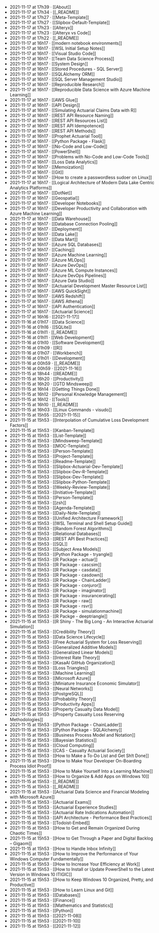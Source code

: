 - 2021-11-17 at 17h39 · [[About]]
- 2021-11-17 at 17h34 · [[_README]]
- 2021-11-17 at 17h27 · [[Meta-Template]]
- 2021-11-17 at 17h27 · [[Slipbox-Default-Template]]
- 2021-11-17 at 17h23 · [[Alteryx]]
- 2021-11-17 at 17h23 · [[Alteryx vs Code]]
- 2021-11-17 at 17h22 · [[_README]]
- 2021-11-17 at 16h17 · [[modern notebook environments]]
- 2021-11-17 at 16h17 · [[WSL Initial Setup Notes]]
- 2021-11-17 at 16h17 · [[Visual Studio Code]]
- 2021-11-17 at 16h17 · [[Team Data Science Process]]
- 2021-11-17 at 16h17 · [[System Design]]
- 2021-11-17 at 16h17 · [[Stored Procedures - SQL Server]]
- 2021-11-17 at 16h17 · [[SQLAlchemy ORM]]
- 2021-11-17 at 16h17 · [[SQL Server Management Studio]]
- 2021-11-17 at 16h17 · [[Reproducible Research]]
- 2021-11-17 at 16h17 · [[Reproducible Data Science with Azure Machine Learning]]
- 2021-11-17 at 16h17 · [[AWS Glue]]
- 2021-11-17 at 16h17 · [[API Design]]
- 2021-11-17 at 16h17 · [[Simulating Actuarial Claims Data with R]]
- 2021-11-17 at 16h17 · [[REST API Resource Naming]]
- 2021-11-17 at 16h17 · [[REST API Resources List]]
- 2021-11-17 at 16h17 · [[REST API Idempotence]]
- 2021-11-17 at 16h17 · [[REST API Methods]]
- 2021-11-17 at 16h17 · [[Prophet Actuarial Tool]]
- 2021-11-17 at 16h17 · [[Python Package - Flask]]
- 2021-11-17 at 16h17 · [[No-Code and Low-Code]]
- 2021-11-17 at 16h17 · [[PowerShell]]
- 2021-11-17 at 16h17 · [[Problems with No-Code and Low-Code Tools]]
- 2021-11-17 at 16h17 · [[Loss Data Analytics]]
- 2021-11-17 at 16h17 · [[Memoization]]
- 2021-11-17 at 16h17 · [[Git]]
- 2021-11-17 at 16h17 · [[How to create a passwordless sudoer on Linux]]
- 2021-11-17 at 16h17 · [[Logical Architecture of Modern Data Lake Centric Analytics Platforms]]
- 2021-11-17 at 16h17 · [[DotNet]]
- 2021-11-17 at 16h17 · [[Geospatial]]
- 2021-11-17 at 16h17 · [[Developer Notebooks]]
- 2021-11-17 at 16h17 · [[Developer Productivity and Collaboration with Azure Machine Learning]]
- 2021-11-17 at 16h17 · [[Data Warehouse]]
- 2021-11-17 at 16h17 · [[Database Connection Pooling]]
- 2021-11-17 at 16h17 · [[Deployment]]
- 2021-11-17 at 16h17 · [[Data Lake]]
- 2021-11-17 at 16h17 · [[Data Mart]]
- 2021-11-17 at 16h17 · [[Azure SQL Databases]]
- 2021-11-17 at 16h17 · [[Caching]]
- 2021-11-17 at 16h17 · [[Azure Machine Learning]]
- 2021-11-17 at 16h17 · [[Azure MLOps]]
- 2021-11-17 at 16h17 · [[Azure DevOps]]
- 2021-11-17 at 16h17 · [[Azure ML Compute Instances]]
- 2021-11-17 at 16h17 · [[Azure DevOps Pipelines]]
- 2021-11-17 at 16h17 · [[Azure Data Studio]]
- 2021-11-17 at 16h17 · [[Actuarial Development Master Resource List]]
- 2021-11-17 at 16h17 · [[AWS QuickSight]]
- 2021-11-17 at 16h17 · [[AWS Redshift]]
- 2021-11-17 at 16h17 · [[AWS Athena]]
- 2021-11-17 at 16h17 · [[API Authentication]]
- 2021-11-17 at 16h17 · [[Actuarial Science]]
- 2021-11-17 at 16h16 · [[2021-11-17]]
- 2021-11-16 at 01h17 · [[Data Science]]
- 2021-11-16 at 01h16 · [[SQLite]]
- 2021-11-16 at 01h11 · [[_README]]
- 2021-11-16 at 01h11 · [[Web Development]]
- 2021-11-16 at 01h10 · [[Software Development]]
- 2021-11-16 at 01h09 · [[R]]
- 2021-11-16 at 01h07 · [[Workbench]]
- 2021-11-16 at 01h01 · [[Development]]
- 2021-11-16 at 00h59 · [[_README]]
- 2021-11-16 at 00h59 · [[2021-11-16]]
- 2021-11-15 at 18h44 · [[README]]
- 2021-11-15 at 16h20 · [[Productivity]]
- 2021-11-15 at 16h20 · [[GTD Mindsweep]]
- 2021-11-15 at 16h14 · [[Getting Things Done]]
- 2021-11-15 at 16h12 · [[Personal Knowledge Management]]
- 2021-11-15 at 16h12 · [[Tools]]
- 2021-11-15 at 16h10 · [[_README]]
- 2021-11-15 at 16h03 · [[Linux Commands - visudo]]
- 2021-11-15 at 15h55 · [[2021-11-15]]
- 2021-11-15 at 15h53 · [[Interpolation of Cumulative Loss Development Factors]]
- 2021-11-15 at 15h53 · [[Kanban-Template]]
- 2021-11-15 at 15h53 · [[List-Template]]
- 2021-11-15 at 15h53 · [[Mindsweep-Template]]
- 2021-11-15 at 15h53 · [[MOC-Template]]
- 2021-11-15 at 15h53 · [[Person-Template]]
- 2021-11-15 at 15h53 · [[Project-Template]]
- 2021-11-15 at 15h53 · [[Readme-Template]]
- 2021-11-15 at 15h53 · [[Slipbox-Actuarial-Dev-Template]]
- 2021-11-15 at 15h53 · [[Slipbox-Dev-R-Template]]
- 2021-11-15 at 15h53 · [[Slipbox-Dev-Template]]
- 2021-11-15 at 15h53 · [[Slipbox-Python-Template]]
- 2021-11-15 at 15h53 · [[Weekly-Review-Template]]
- 2021-11-15 at 15h53 · [[Initiative-Template]]
- 2021-11-15 at 15h53 · [[Person-Template]]
- 2021-11-15 at 15h53 · [[zsh]]
- 2021-11-15 at 15h53 · [[Agenda-Template]]
- 2021-11-15 at 15h53 · [[Daily-Note-Template]]
- 2021-11-15 at 15h53 · [[Unified Architecture Framework]]
- 2021-11-15 at 15h53 · [[WSL Terminal and Shell Setup Guide]]
- 2021-11-15 at 15h53 · [[Random Forest Algorithms]]
- 2021-11-15 at 15h53 · [[Relational Databases]]
- 2021-11-15 at 15h53 · [[REST API Best Practices]]
- 2021-11-15 at 15h53 · [[SQL]]
- 2021-11-15 at 15h53 · [[Subject Area Models]]
- 2021-11-15 at 15h53 · [[Python Package - tryangle]]
- 2021-11-15 at 15h53 · [[R Package - actuar]]
- 2021-11-15 at 15h53 · [[R Package - cascsim]]
- 2021-11-15 at 15h53 · [[R Package - casdata]]
- 2021-11-15 at 15h53 · [[R Package - casdown]]
- 2021-11-15 at 15h53 · [[R Package - ChainLadder]]
- 2021-11-15 at 15h53 · [[R Package - conjuror]]
- 2021-11-15 at 15h53 · [[R Package - imaginator]]
- 2021-11-15 at 15h53 · [[R Package - insurancerating]]
- 2021-11-15 at 15h53 · [[R Package - raw]]
- 2021-11-15 at 15h53 · [[R Package - rsvr]]
- 2021-11-15 at 15h53 · [[R Package - simulationmachine]]
- 2021-11-15 at 15h53 · [[R Packge - deeptriangle]]
- 2021-11-15 at 15h53 · [[R Shiny - The Big Long - An Interactive Actuarial Simulation]]
- 2021-11-15 at 15h53 · [[Credibility Theory]]
- 2021-11-15 at 15h53 · [[Data Science Lifecycle]]
- 2021-11-15 at 15h53 · [[Free Actuarial System for Loss Reserving]]
- 2021-11-15 at 15h53 · [[Generalized Additive Models]]
- 2021-11-15 at 15h53 · [[Generalized Linear Models]]
- 2021-11-15 at 15h53 · [[Interest Rate Theory]]
- 2021-11-15 at 15h53 · [[KasaAI GitHub Organization]]
- 2021-11-15 at 15h53 · [[Loss Triangles]]
- 2021-11-15 at 15h53 · [[Machine Learning]]
- 2021-11-15 at 15h53 · [[Microsoft Azure]]
- 2021-11-15 at 15h53 · [[Miniature Insurance Economic Simulator]]
- 2021-11-15 at 15h53 · [[Neural Networks]]
- 2021-11-15 at 15h53 · [[PostgreSQL]]
- 2021-11-15 at 15h53 · [[Probability Theory]]
- 2021-11-15 at 15h53 · [[Productivity Apps]]
- 2021-11-15 at 15h53 · [[Property Casualty Data Model]]
- 2021-11-15 at 15h53 · [[Property Casualty Loss Reserving Methodologies]]
- 2021-11-15 at 15h53 · [[Python Package - ChainLadder]]
- 2021-11-15 at 15h53 · [[Python Package - SQLAlchemy]]
- 2021-11-15 at 15h53 · [[Business Process Model and Notation]]
- 2021-11-15 at 15h53 · [[Bayesian Statistics]]
- 2021-11-15 at 15h53 · [[Cloud Computing]]
- 2021-11-15 at 15h53 · [[CAS - Casualty Actuarial Society]]
- 2021-11-15 at 15h53 · [[How to Make a To-Do List and Get Sh!t Done]]
- 2021-11-15 at 15h53 · [[How to Make Your Developer On-Boarding Process Idiot Proof]]
- 2021-11-15 at 15h53 · [[How to Make Yourself Into a Learning Machine]]
- 2021-11-15 at 15h53 · [[How to Organize & Add Apps on Windows 10]]
- 2021-11-15 at 15h53 · [[_README]]
- 2021-11-15 at 15h53 · [[_README]]
- 2021-11-15 at 15h53 · [[Actuarial Data Science and Financial Modeling with Microsoft Azure]]
- 2021-11-15 at 15h53 · [[Actuarial Exams]]
- 2021-11-15 at 15h53 · [[Actuarial Experience Studies]]
- 2021-11-15 at 15h53 · [[Actuarial Rate Indications Automation]]
- 2021-11-15 at 15h53 · [[API Architecture - Performance Best Practices]]
- 2021-11-15 at 15h53 · [[Todoist-Embed]]
- 2021-11-15 at 15h53 · [[How to Get and Remain Organized During Chaotic Times]]
- 2021-11-15 at 15h53 · [[How to Get Through a Paper and Digital Backlog – Gigaom]]
- 2021-11-15 at 15h53 · [[How to Handle Inbox Infinity]]
- 2021-11-15 at 15h53 · [[How to Improve the Performance of Your Windows Computer Fundamentally]]
- 2021-11-15 at 15h53 · [[How to Increase Your Efficiency at Work]]
- 2021-11-15 at 15h53 · [[How to Install or Update PowerShell to the Latest Version in Windows 10  ITIGIC]]
- 2021-11-15 at 15h53 · [[How to Keep Windows 10 Organized, Pretty, and Productive]]
- 2021-11-15 at 15h53 · [[How to Learn Linux and Git]]
- 2021-11-15 at 15h53 · [[Databases]]
- 2021-11-15 at 15h53 · [[Finance]]
- 2021-11-15 at 15h53 · [[Mathematics and Statistics]]
- 2021-11-15 at 15h53 · [[Python]]
- 2021-11-15 at 15h53 · [[2021-11-08]]
- 2021-11-15 at 15h53 · [[2021-11-10]]
- 2021-11-15 at 15h53 · [[2021-11-12]]
